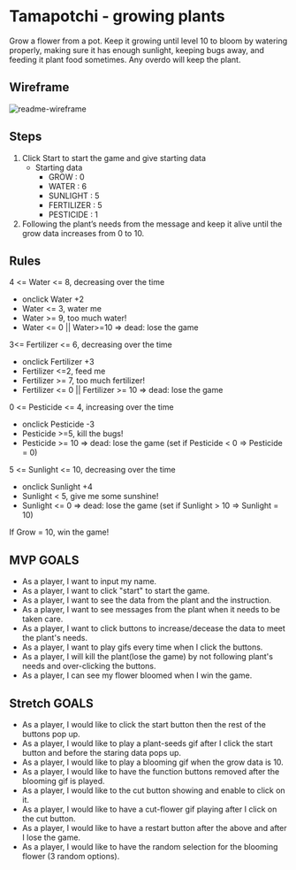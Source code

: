 # Tamapotchi - growing plants
Grow a flower from a pot. Keep it growing until level 10 to bloom by watering properly, making sure it has enough sunlight, keeping bugs away, and feeding it plant food sometimes. Any overdo will keep the plant.


## Wireframe
![readme-wireframe](https://user-images.githubusercontent.com/122236820/221720575-6fee663e-ac76-4c84-a4ba-d77ee366c942.png)


## Steps
1. Click Start to start the game and give starting data
   - Starting data
     - GROW : 0 
     - WATER : 6 
     - SUNLIGHT : 5 
     - FERTILIZER : 5 
     - PESTICIDE : 1 
2. Following the plant’s needs from the message and keep it alive until the grow data increases from 0 to 10.

## Rules
4 <= Water <= 8, decreasing over the time
- onclick Water +2
- Water <= 3, water me
- Water >= 9, too much water!
- Water <= 0 || Water>=10 => dead: lose the game 

3<= Fertilizer <= 6, decreasing over the time
- onclick Fertilizer +3
- Fertilizer <=2, feed me
- Fertilizer >= 7, too much fertilizer!
- Fertilizer <= 0 || Fertilizer >= 10 => dead: lose the game

0 <= Pesticide <= 4, increasing over the time
- onclick Pesticide -3
- Pesticide >=5, kill the bugs!
- Pesticide >= 10 => dead: lose the game (set if Pesticide < 0 => Pesticide = 0)

5 <= Sunlight <= 10, decreasing over the time
- onclick Sunlight +4
- Sunlight < 5, give me some sunshine!
- Sunlight <= 0 => dead: lose the game (set if Sunlight > 10 => Sunlight = 10)

If Grow = 10, win the game!


## MVP GOALS
* As a player, I want to input my name.
* As a player, I want to click "start" to start the game.
* As a player, I want to see the data from the plant and the instruction.
* As a player, I want to see messages from the plant when it needs to be taken care.
* As a player, I want to click buttons to increase/decease the data to meet the plant's needs.
* As a player, I want to play gifs every time when I click the buttons. 
* As a player, I will kill the plant(lose the game) by not following plant's needs and over-clicking the buttons.
* As a player, I can see my flower bloomed when I win the game.

## Stretch GOALS
* As a player, I would like to click the start button then the rest of the buttons pop up.
* As a player, I would like to play a plant-seeds gif after I click the start button and before the staring data pops up.
* As a player, I would like to play a blooming gif when the grow data is 10.
* As a player, I would like to have the function buttons removed after the blooming gif is played.
* As a player, I would like to the cut button showing and enable to click on it.
* As a player, I would like to have a cut-flower gif playing after I click on the cut button.
* As a player, I would like to have a restart button after the above and after I lose the game.
* As a player, I would like to have the random selection for the blooming flower (3 random options).
